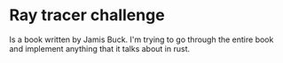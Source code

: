 # Ray tracer challenge

Is a book written by Jamis Buck. I'm trying to go through the entire book and implement anything that it talks about in rust.

